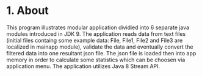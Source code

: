 # 1. About
 
 This program illustrates modular application dividied into 6 separate java modules introduced in JDK 9. 
 The application reads data from text files (initial files containg some example data: File, File1, File2 and File3 are localized in mainapp module), 
 validate the data and eventually convert the filtered data into one resultant json file.
 The json file is loaded then into app memory in order to calculate some statistics which can be choosen via application menu.
 The application utilizes Java 8 Stream API.

